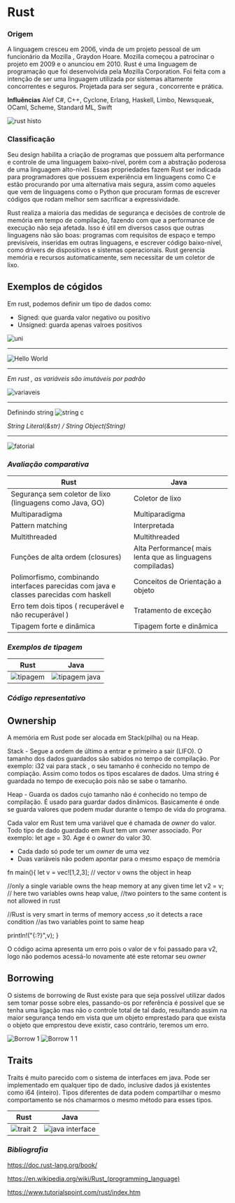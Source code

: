 # **Rust**

### **Origem**

A linguagem cresceu em 2006, vinda de um projeto pessoal de um funcionário da Mozilla , Graydon Hoare. Mozilla começou a patrocinar o projeto em 2009 e o anunciou em 2010.
Rust é uma linguagem de programação que foi desenvolvida pela Mozilla Corporation. Foi feita com a intenção de ser uma linguagem utilizada por sistemas  altamente concorrentes e seguros. Projetada para ser segura , concorrente e prática.



**Influências**
 Alef C#, C++, Cyclone, Erlang, Haskell, Limbo, Newsqueak, OCaml, Scheme, Standard ML, Swift

![rust histo](https://user-images.githubusercontent.com/7257385/64481538-b1920a00-d1b3-11e9-88a5-2d358c1e050a.jpg)


### **Classificação**

Seu design habilita a criação de programas que possuem alta performance e controle de uma linguagem baixo-nível, porém com a abstração poderosa de uma linguagem alto-nível. Essas propriedades fazem Rust ser indicada para programadores que possuem experiência em linguagens como C e estão procurando por uma alternativa mais segura, assim como aqueles que vem de linguagens como o Python que procuram formas de escrever códigos que rodam melhor sem sacrificar a expressividade.

Rust realiza a maioria das medidas de segurança e decisões de controle de memória em tempo de compilação, fazendo com que a performance de execução não seja afetada. Isso é útil em diversos casos que outras linguagens não são boas: programas com requisitos de espaço e tempo previsíveis, inseridas em outras linguagens, e escrever código baixo-nível, como drivers de dispositivos e sistemas operacionais.
Rust gerencia memória e recursos automaticamente, sem necessitar de um coletor de lixo.

## **Exemplos de cógidos**
Em rust, podemos definir um tipo de dados como:
* Signed: que guarda valor negativo ou positivo
* Unsigned: guarda apenas valroes positivos 

![uni](https://user-images.githubusercontent.com/7257385/64481049-9f5f9e00-d1aa-11e9-95ef-5e9c68935169.jpg)
_________________________________________________

![Hello World](https://user-images.githubusercontent.com/7257385/64479753-9b735200-d191-11e9-92de-010047fe0c3f.jpg)
_________________________________________________
*Em rust , as variáveis são imutáveis por padrão*

![variaveis](https://user-images.githubusercontent.com/7257385/64480149-d1680480-d198-11e9-9e6d-8da53e67e24c.jpg)
_________________________________________________
Definindo string
![string c](https://user-images.githubusercontent.com/7257385/64482030-ed32d100-d1bf-11e9-857e-3afcca315349.jpg)

*String Literal(&str) / String Object(String)*

_________________________________________________

![fatorial](https://user-images.githubusercontent.com/7257385/64482023-ae9d1680-d1bf-11e9-8ecc-bf8a7510ba38.jpg)


### ***Avaliação comparativa***
| Rust | Java | 
| --- | --- |
| Segurança sem coletor de lixo (linguagens como Java, GO)|Coletor de lixo |
| Multiparadigma | Multiparadigma |
|Pattern matching |	Interpretada |
|Multithreaded| Multithreaded |
|Funções de alta ordem (closures)|Alta Performance( mais lenta que as linguagens compiladas)|
|Polimorfismo, combinando interfaces parecidas com java e classes parecidas com haskell	|Conceitos de Orientação a objeto|
| Erro tem dois tipos ( recuperável e não recuperável )| Tratamento de exceção |
|Tipagem forte e dinâmica |Tipagem forte e dinâmica |

### *Exemplos de tipagem*
| Rust | Java |
| --- | --- |
|![tipagem](https://user-images.githubusercontent.com/7257385/64494139-70573400-d25f-11e9-87f4-3bd781acd787.jpg) |![tipagem java](https://user-images.githubusercontent.com/7257385/64494500-1e64dd00-d264-11e9-9b06-2c6fc79b1e7b.jpg) |

### ***Código representativo***
## **Ownership**
A memória em Rust pode ser alocada em Stack(pilha) ou na Heap.

Stack - Segue a ordem de último a entrar e primeiro a sair (LIFO). O tamanho dos dados guardados são sabidos no tempo de compilação. Por exemplo: i32 vai para stack , o seu tamanho é conhecido no tempo de compiação. Assim como todos os tipos escalares de dados.
Uma string é guardada no tempo de execução pois não se sabe o tamanho.

Heap - Guarda os dados cujo tamanho não é conhecido no tempo de compilação. É usado para guardar dados dinâmicos. Basicamente é onde se guarda valores que podem mudar durante o tempo de vida do programa.

Cada valor em Rust tem uma variável que é chamada de *owner* do valor. Todo tipo de dado guardado em Rust tem um *owner* associado. Por exemplo: let age = 30. Age é o *owner* do valor 30.
- Cada dado só pode ter um *owner* de uma vez
- Duas variáveis não podem apontar para o mesmo espaço de memória

fn main(){
   let v = vec![1,2,3]; 
   // vector v owns the object in heap

   //only a single variable owns the heap memory at any given time
   let v2 = v; 
   // here two variables owns heap value,
   //two pointers to the same content is not allowed in rust

   //Rust is very smart in terms of memory access ,so it detects a race condition
   //as two variables point to same heap

   println!("{:?}",v);
}

O código acima apresenta um erro pois o valor de v foi passado para v2, logo não podemos acessá-lo novamente até este retomar seu *owner*

## **Borrowing**
O sistems de borrowing de Rust existe para que seja possível utilizar dados sem tomar posse sobre eles,
passando-os por referência é possível que se tenha uma ligação mas não o controle total de tal dado, resultando assim
na maior segurança tendo em vista que um objeto emprestado para que exista o objeto que emprestou deve existir,
caso contrário, teremos um erro.

![Borrow 1](https://user-images.githubusercontent.com/7257385/64497377-f4231780-d283-11e9-88e8-0dd9a794d1ae.jpg)
![Borrow 1 1](https://user-images.githubusercontent.com/7257385/64497378-f4bbae00-d283-11e9-85cb-e5c31a853c5c.jpg)

## **Traits**
Traits é muito parecido com o sistema de interfaces em java. Pode ser implementado em qualquer tipo de dado, inclusive dados já existentes como i64 (inteiro). Tipos diferentes de data podem compartilhar o mesmo comportamento se nós chamarmos o mesmo método para esses tipos.


| Rust | Java |
| --- | --- |
|![trait 2](https://user-images.githubusercontent.com/7257385/64493361-9b3c8a80-d255-11e9-9dcc-c09743e50b7e.jpg)|![java interface](https://user-images.githubusercontent.com/7257385/64494517-671c9600-d264-11e9-8d84-0c8d63bfbc71.jpg)|


### ***Bibliografia***
https://doc.rust-lang.org/book/

https://en.wikipedia.org/wiki/Rust_(programming_language)

https://www.tutorialspoint.com/rust/index.htm

